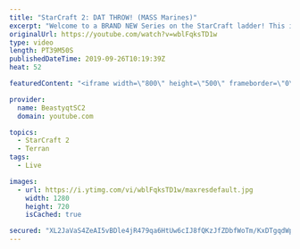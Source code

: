 ```yaml
---
title: "StarCraft 2: DAT THROW! (MASS Marines)"
excerpt: "Welcome to a BRAND NEW Series on the StarCraft ladder! This is the \"Mass Marines to Grandmaster\" challenge, where the only attacking unit that I'm allowed to make is Marines - and that's it! I am allowed to make Medivacs just so that the gaemplay is not too monotonous, but I believe I could even make"
originalUrl: https://youtube.com/watch?v=wblFqksTD1w
type: video
length: PT39M50S
publishedDateTime: 2019-09-26T10:19:39Z
heat: 52

featuredContent: "<iframe width=\"800\" height=\"500\" frameborder=\"0\" src=\"https://www.youtube.com/embed/wblFqksTD1w\" allow=\"accelerometer; autoplay; encrypted-media; gyroscope; picture-in-picture\" allowfullscreen></iframe>"

provider:
  name: BeastyqtSC2
  domain: youtube.com

topics:
  - StarCraft 2
  - Terran
tags:
  - Live

images:
  - url: https://i.ytimg.com/vi/wblFqksTD1w/maxresdefault.jpg
    width: 1280
    height: 720
    isCached: true

secured: "XL2JaVaS4ZeAI5vBDle4jR479qa6HtUw6cIJ8fQKzJfZDbfWoTm/KxDTgqdWpVBs09fQxO35Uo4/ReHJU7MqhfXbKsRm8wlYlPCSa/IcLHFWHEfRSm8wZjVCN9VYUMZPr0y+bVRtHMPoTbrovK/iCTjV2Ci8BnCB7TccGJD5+Khl2FGW/5X4qWCOPjr7nNId+mzDu7f+w2yKH0HZBO9FfivcaIPts/QeLwXoP8qVhKO5v6K1bKmRfpqJJ06ICQAnzbrxwqObFl8hL2fj0V6uIngtuFzMaG1ThIeBcy7JQiPWckEFneZgNQI8zwd/fxgmFgnzd6yoDnXf8SM8PHt/IRQZWPB19co7NNjwKrXjaLaS8lXJNj35mBhCay0+cM8iXM1MjIw9vBYlJi4Wnccipz9iG18xdOCNfR44pPddBa0=;1S2HI7ISmxnNz/GBy9t4Hg=="
---
```


